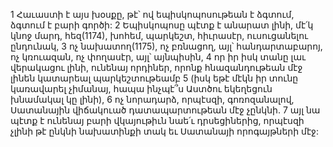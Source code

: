 1 Հաւաստի է այս խօսքը, թէ՝ ով եպիսկոպոսութեան է ձգտում, ձգտում է բարի գործի: 2 Եպիսկոպոսը պէտք է անարատ լինի, մէ՛կ կնոջ մարդ, հեզ(1174), խոհեմ, պարկեշտ, հիւրասէր, ուսուցանելու ընդունակ, 3 ոչ նախատող(1175), ոչ բռնացող, այլ՝ հանդարտաբարոյ, ոչ կռուազան, ոչ փողասէր, այլ՝ այնպիսին, 4 որ իր իսկ տանը լաւ վերակացու լինի, ունենայ որդիներ, որոնք հնազանդութեան մէջ լինեն կատարեալ պարկեշտութեամբ 5 (իսկ եթէ մէկն իր տունը կառավարել չիմանայ, հապա ինչպէ՞ս Աստծու եկեղեցուն խնամակալ կը լինի), 6 ոչ նորադարձ, որպէսզի, գոռոզանալով, Սատանային վիճակուած դատապարտութեան մէջ չընկնի. 7 այլ նա պէտք է ունենայ բարի վկայութիւն նաե՛ւ դրսեցիներից, որպէսզի չլինի թէ ընկնի նախատինքի տակ եւ Սատանայի որոգայթների մէջ:
